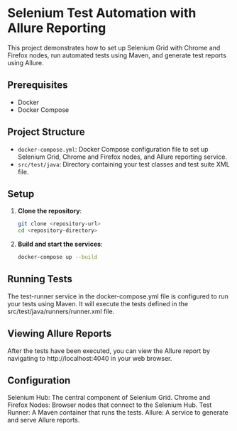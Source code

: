 # Selenium Test Automation with Allure Reporting

This project demonstrates how to set up Selenium Grid with Chrome and Firefox nodes, run automated tests using Maven, and generate test reports using Allure.

## Prerequisites

- Docker
- Docker Compose

## Project Structure

- `docker-compose.yml`: Docker Compose configuration file to set up Selenium Grid, Chrome and Firefox nodes, and Allure reporting service.
- `src/test/java`: Directory containing your test classes and test suite XML file.

## Setup

1. **Clone the repository**:
   ```sh
   git clone <repository-url>
   cd <repository-directory>
   ```

2. **Build and start the services**:

    ```sh
    docker-compose up --build
    ```

## Running Tests
The test-runner service in the docker-compose.yml file is configured to run your tests using Maven. It will execute the tests defined in the src/test/java/runners/runner.xml file.

## Viewing Allure Reports
After the tests have been executed, you can view the Allure report by navigating to http://localhost:4040 in your web browser.

## Configuration
Selenium Hub: The central component of Selenium Grid.
Chrome and Firefox Nodes: Browser nodes that connect to the Selenium Hub.
Test Runner: A Maven container that runs the tests.
Allure: A service to generate and serve Allure reports.